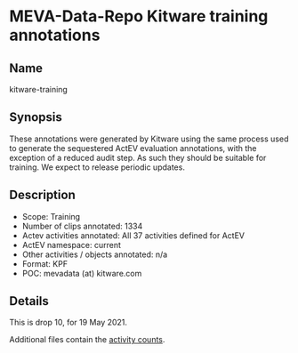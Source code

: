 # MEVA-Data-Repo Kitware training annotations

## Name

kitware-training

## Synopsis

These annotations were generated by Kitware using the same process
used to generate the sequestered ActEV evaluation annotations, with
the exception of a reduced audit step. As such they should be suitable
for training. We expect to release periodic updates.

## Description

* Scope: Training
* Number of clips annotated: 1334
* Actev activities annotated: All 37 activities defined for ActEV
* ActEV namespace: current
* Other activities / objects annotated: n/a
* Format: KPF
* POC: mevadata (at) kitware.com

## Details

This is drop 10, for 19 May 2021.

Additional files contain the [activity counts](status.csv).
